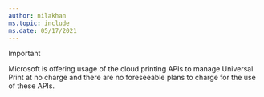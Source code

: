 ```yaml
---
author: nilakhan
ms.topic: include
ms.date: 05/17/2021
---
```


<!-- markdownlint-disable MD041-->

> [!IMPORTANT]
> Microsoft is offering usage of the cloud printing APIs to manage Universal Print at no charge and there are no foreseeable plans to charge for the use of these APIs.